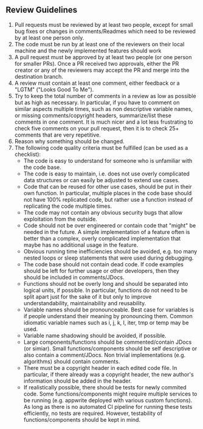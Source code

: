 ## Review Guidelines

1. Pull requests must be reviewed by at least two people, except for small bug fixes or changes in comments/Readmes which need to be reviewed by at least one person only.
2. The code must be run by at least one of the reviewers on their local machine and the newly implemented features should work
3. A pull request must be approved by at least two people (or one person for smaller PRs). Once a PR received two approvals, either the PR creator or any of the reviewers may accept the PR and merge into the destination branch.
4. A review must contain at least one comment, either feedback or a "LGTM" ("Looks Good To Me").
5. Try to keep the total number of comments in a review as low as possible but as high as necessary. In particular, if you have to comment on similar aspects multiple times, such as non descriptive variable names, or missing comments/copyright headers, summarize/list these comments in one comment. It is much nicer and a lot less frustrating to check five comments on your pull request, then it is to check 25+ comments that are very repetitive.
6. Reason why something should be changed.
7. The following code quality criteria must be fulfilled (can be used as a checklist):
    - The code is easy to understand for someone who is unfamiliar with the code base.
    - The code is easy to maintain, i.e. does not use overly complicated data structures or can easily be adjusted to extend use cases.
    - Code that can be reused for other use cases, should be put in their own function. In particular, multiple places in the code base should not have 100% replicated code, but rather use a function instead of replicating the code multiple times.
    - The code may not contain any obvious security bugs that allow exploitation from the outside.
    - Code should not be over engineered or contain code that "might" be needed in the future. A simple implementation of a feature often is better than a complex, overly complicated implementation that maybe has no additional usage in the feature.
    - Obvious running time inefficiencies should be avoided, e.g. too many nested loops or sleep statements that were used during debugging.
    - The code base should not contain dead code. If code examples should be left for further usage or other developers, then they should be included in comments/JDocs.
    - Functions should not be overly long and should be separated into logical units, if possible. In particular, functions do not need to be split apart just for the sake of it but only to improve understandability, maintainability and reusability.
    - Variable names should be pronounceable. Best case for variables is if people understand their meaning by pronouncing them. Common idiomatic variable names such as i, j, k, l, iter, tmp or temp may be used.
    - Variable name shadowing should be avoided, if possible.
    - Large components/functions should be commented/contain JDocs (or simiar). Small functions/components should be self descriptive or also contain a comment/JDocs. Non trivial implementations (e.g. algorithms) should contain comments.
    - There must be a copyright header in each edited code file. In particular, if there already was a copyright header, the new author's information should be added in the header.
    - If realistically possible, there should be tests for newly commited code. Some functions/components might require multiple services to be running (e.g. appwrite deployed with various custom functions). As long as there is no automated CI pipeline for running these tests efficiently, no tests are required. However, testability of functions/components should be kept in mind.
